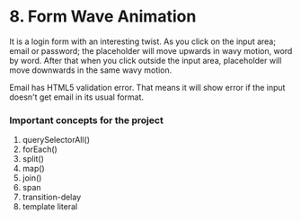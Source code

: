 # 8. Form Wave Animation

It is a login form with an interesting twist. As you click on the input area; email or password; the placeholder will move upwards in wavy motion, word by word. After that when you click outside the input area, placeholder will move downwards in the same wavy motion.

Email has HTML5 validation error. That means it will show error if the input doesn't get email in its usual format.

### Important concepts for the project

1. querySelectorAll()
2. forEach()
3. split()
4. map()
5. join()
6. span
7. transition-delay
8. template literal
